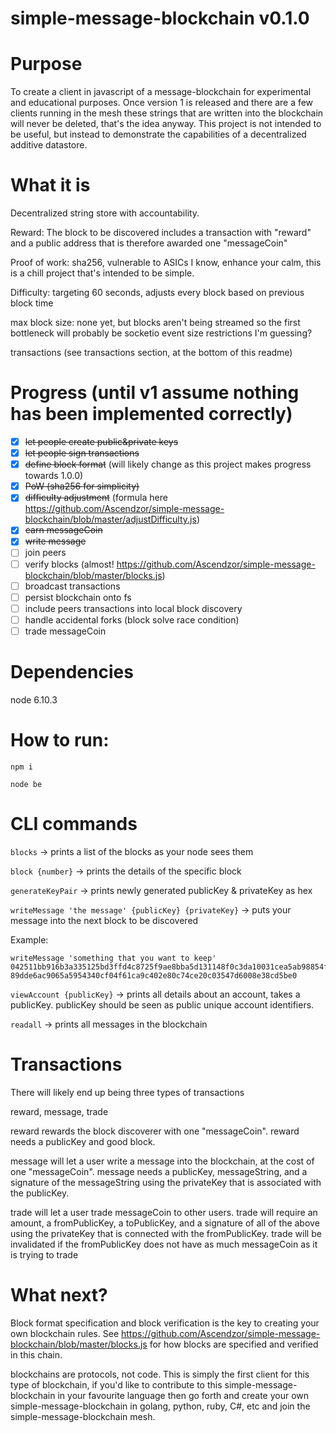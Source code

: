 # simple-message-blockchain v0.1.0

# Purpose
To create a client in javascript of a message-blockchain for experimental and educational purposes. Once version 1 is released and there are a few clients running in the mesh these strings that are written into the blockchain will never be deleted, that's the idea anyway. This project is not intended to be useful, but instead to demonstrate the capabilities of a decentralized additive datastore.

# What it is
Decentralized string store with accountability.

Reward: The block to be discovered includes a transaction with "reward" and a public address that is therefore awarded one "messageCoin"

Proof of work: sha256, vulnerable to ASICs I know, enhance your calm, this is a chill project that's intended to be simple.

Difficulty: targeting 60 seconds, adjusts every block based on previous block time

max block size: none yet, but blocks aren't being streamed so the first bottleneck will probably be socketio event size restrictions I'm guessing?

transactions (see transactions section, at the bottom of this readme)

# Progress (until v1 assume nothing has been implemented correctly)
- [x] ~~let people create public&private keys~~
- [x] ~~let people sign transactions~~
- [x] ~~define block format~~ (will likely change as this project makes progress towards 1.0.0)
- [x] ~~PoW (sha256 for simplicity)~~
- [x] ~~difficulty adjustment~~ (formula here https://github.com/Ascendzor/simple-message-blockchain/blob/master/adjustDifficulty.js)
- [x] ~~earn messageCoin~~
- [x] ~~write message~~
- [ ] join peers
- [ ] verify blocks (almost! https://github.com/Ascendzor/simple-message-blockchain/blob/master/blocks.js)
- [ ] broadcast transactions
- [ ] persist blockchain onto fs
- [ ] include peers transactions into local block discovery
- [ ] handle accidental forks (block solve race condition)
- [ ] trade messageCoin

# Dependencies

node 6.10.3

# How to run:

`npm i`

`node be`

# CLI commands

`blocks` -> prints a list of the blocks as your node sees them

`block {number}` -> prints the details of the specific block

`generateKeyPair` -> prints newly generated publicKey & privateKey as hex

`writeMessage 'the message' {publicKey} {privateKey}` -> puts your message into the next block to be discovered

Example:
```
writeMessage 'something that you want to keep' 042511bb916b3a335125bd3ffd4c8725f9ae8bba5d131148f0c3da10031cea5ab98854fbb4f23f0af0f764450f59efff6744c9e5362ee35461e2e8ff168943cf50 89dde6ac9065a5954340cf04f61ca9c402e80c74ce20c03547d6008e38cd5be0
```

`viewAccount {publicKey}` -> prints all details about an account, takes a publicKey. publicKey should be seen as public unique account identifiers.

`readall` -> prints all messages in the blockchain

# Transactions

There will likely end up being three types of transactions

reward, message, trade

reward rewards the block discoverer with one "messageCoin". reward needs a publicKey and good block.

message will let a user write a message into the blockchain, at the cost of one "messageCoin". message needs a publicKey, messageString, and a signature of the messageString using the privateKey that is associated with the publicKey.

trade will let a user trade messageCoin to other users. trade will require an amount, a fromPublicKey, a toPublicKey, and a signature of all of the above using the privateKey that is connected with the fromPublicKey. trade will be invalidated if the fromPublicKey does not have as much messageCoin as it is trying to trade

# What next?

Block format specification and block verification is the key to creating your own blockchain rules. See https://github.com/Ascendzor/simple-message-blockchain/blob/master/blocks.js for how blocks are specified and verified in this chain.

blockchains are protocols, not code. This is simply the first client for this type of blockchain, if you'd like to contribute to this simple-message-blockchain in your favourite language then go forth and create your own simple-message-blockchain in golang, python, ruby, C#, etc and join the simple-message-blockchain mesh.
